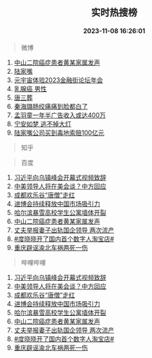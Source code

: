 <div align="center"><h2>实时热搜榜</h2><h4>2023-11-08 16:26:01</h4></div>

> 微博  

1. [中山二院癌症患者黄某家属发声](https://s.weibo.com/weibo?q=%23%E4%B8%AD%E5%B1%B1%E4%BA%8C%E9%99%A2%E7%99%8C%E7%97%87%E6%82%A3%E8%80%85%E9%BB%84%E6%9F%90%E5%AE%B6%E5%B1%9E%E5%8F%91%E5%A3%B0%23&t=31&band_rank=1&Refer=top)<br />
2. [陆家嘴](https://s.weibo.com/weibo?q=%E9%99%86%E5%AE%B6%E5%98%B4&t=31&band_rank=2&Refer=top)<br />
3. [元宇宙体验2023金融街论坛年会](https://s.weibo.com/weibo?q=%23%E5%85%83%E5%AE%87%E5%AE%99%E4%BD%93%E9%AA%8C2023%E9%87%91%E8%9E%8D%E8%A1%97%E8%AE%BA%E5%9D%9B%E5%B9%B4%E4%BC%9A%23&t=31&band_rank=3&Refer=top)<br />
4. [乳腺癌 男性](https://s.weibo.com/weibo?q=%E4%B9%B3%E8%85%BA%E7%99%8C%20%E7%94%B7%E6%80%A7&t=31&band_rank=4&Refer=top)<br />
5. [唐三葬](https://s.weibo.com/weibo?q=%E5%94%90%E4%B8%89%E8%91%AC&t=31&band_rank=5&Refer=top)<br />
6. [秦海璐肠绞痛痛到脸都白了](https://s.weibo.com/weibo?q=%23%E7%A7%A6%E6%B5%B7%E7%92%90%E8%82%A0%E7%BB%9E%E7%97%9B%E7%97%9B%E5%88%B0%E8%84%B8%E9%83%BD%E7%99%BD%E4%BA%86%23&t=31&band_rank=6&Refer=top)<br />
7. [孟羽童一年半广告收入或达400万](https://s.weibo.com/weibo?q=%23%E5%AD%9F%E7%BE%BD%E7%AB%A5%E4%B8%80%E5%B9%B4%E5%8D%8A%E5%B9%BF%E5%91%8A%E6%94%B6%E5%85%A5%E6%88%96%E8%BE%BE400%E4%B8%87%23&t=31&band_rank=7&Refer=top)<br />
8. [宁安如梦 逃不掉大灯](https://s.weibo.com/weibo?q=%E5%AE%81%E5%AE%89%E5%A6%82%E6%A2%A6%20%E9%80%83%E4%B8%8D%E6%8E%89%E5%A4%A7%E7%81%AF&t=31&band_rank=8&Refer=top)<br />
9. [陆家嘴公司买到毒地索赔100亿元](https://s.weibo.com/weibo?q=%23%E9%99%86%E5%AE%B6%E5%98%B4%E5%85%AC%E5%8F%B8%E4%B9%B0%E5%88%B0%E6%AF%92%E5%9C%B0%E7%B4%A2%E8%B5%94100%E4%BA%BF%E5%85%83%23&t=31&band_rank=9&Refer=top)<br />

> 知乎  


> 百度  

1. [习近平向乌镇峰会开幕式视频致辞](https://www.baidu.com/s?wd=%E4%B9%A0%E8%BF%91%E5%B9%B3%E5%90%91%E4%B9%8C%E9%95%87%E5%B3%B0%E4%BC%9A%E5%BC%80%E5%B9%95%E5%BC%8F%E8%A7%86%E9%A2%91%E8%87%B4%E8%BE%9E&sa=fyb_news&rsv_dl=fyb_news)<br />
2. [中美领导人将在美会谈？中方回应](https://www.baidu.com/s?wd=%E4%B8%AD%E7%BE%8E%E9%A2%86%E5%AF%BC%E4%BA%BA%E5%B0%86%E5%9C%A8%E7%BE%8E%E4%BC%9A%E8%B0%88%EF%BC%9F%E4%B8%AD%E6%96%B9%E5%9B%9E%E5%BA%94&sa=fyb_news&rsv_dl=fyb_news)<br />
3. [成都欢乐谷“唐僧”走红](https://www.baidu.com/s?wd=%E6%88%90%E9%83%BD%E6%AC%A2%E4%B9%90%E8%B0%B7%E2%80%9C%E5%94%90%E5%83%A7%E2%80%9D%E8%B5%B0%E7%BA%A2&sa=fyb_news&rsv_dl=fyb_news)<br />
4. [进博会持续释放中国市场吸引力](https://www.baidu.com/s?wd=%E8%BF%9B%E5%8D%9A%E4%BC%9A%E6%8C%81%E7%BB%AD%E9%87%8A%E6%94%BE%E4%B8%AD%E5%9B%BD%E5%B8%82%E5%9C%BA%E5%90%B8%E5%BC%95%E5%8A%9B&sa=fyb_news&rsv_dl=fyb_news)<br />
5. [哈尔滨暴雪高校学生公寓墙体开裂](https://www.baidu.com/s?wd=%E5%93%88%E5%B0%94%E6%BB%A8%E6%9A%B4%E9%9B%AA%E9%AB%98%E6%A0%A1%E5%AD%A6%E7%94%9F%E5%85%AC%E5%AF%93%E5%A2%99%E4%BD%93%E5%BC%80%E8%A3%82&sa=fyb_news&rsv_dl=fyb_news)<br />
6. [中山二院癌症患者黄某家属发声](https://www.baidu.com/s?wd=%E4%B8%AD%E5%B1%B1%E4%BA%8C%E9%99%A2%E7%99%8C%E7%97%87%E6%82%A3%E8%80%85%E9%BB%84%E6%9F%90%E5%AE%B6%E5%B1%9E%E5%8F%91%E5%A3%B0&sa=fyb_news&rsv_dl=fyb_news)<br />
7. [丈夫举报妻子出轨国企领导 两次流产](https://www.baidu.com/s?wd=%E4%B8%88%E5%A4%AB%E4%B8%BE%E6%8A%A5%E5%A6%BB%E5%AD%90%E5%87%BA%E8%BD%A8%E5%9B%BD%E4%BC%81%E9%A2%86%E5%AF%BC+%E4%B8%A4%E6%AC%A1%E6%B5%81%E4%BA%A7&sa=fyb_news&rsv_dl=fyb_news)<br />
8. [#度晓晓开了国内首个数字人淘宝店#](https://www.baidu.com/s?wd=%23%E5%BA%A6%E6%99%93%E6%99%93%E5%BC%80%E4%BA%86%E5%9B%BD%E5%86%85%E9%A6%96%E4%B8%AA%E6%95%B0%E5%AD%97%E4%BA%BA%E6%B7%98%E5%AE%9D%E5%BA%97%23&sa=fyb_news&rsv_dl=fyb_news)<br />
9. [重庆辟谣渝北车祸两死一伤](https://www.baidu.com/s?wd=%E9%87%8D%E5%BA%86%E8%BE%9F%E8%B0%A3%E6%B8%9D%E5%8C%97%E8%BD%A6%E7%A5%B8%E4%B8%A4%E6%AD%BB%E4%B8%80%E4%BC%A4&sa=fyb_news&rsv_dl=fyb_news)<br />

> 哔哩哔哩  

1. [习近平向乌镇峰会开幕式视频致辞](https://www.baidu.com/s?wd=%E4%B9%A0%E8%BF%91%E5%B9%B3%E5%90%91%E4%B9%8C%E9%95%87%E5%B3%B0%E4%BC%9A%E5%BC%80%E5%B9%95%E5%BC%8F%E8%A7%86%E9%A2%91%E8%87%B4%E8%BE%9E&sa=fyb_news&rsv_dl=fyb_news)<br />
2. [中美领导人将在美会谈？中方回应](https://www.baidu.com/s?wd=%E4%B8%AD%E7%BE%8E%E9%A2%86%E5%AF%BC%E4%BA%BA%E5%B0%86%E5%9C%A8%E7%BE%8E%E4%BC%9A%E8%B0%88%EF%BC%9F%E4%B8%AD%E6%96%B9%E5%9B%9E%E5%BA%94&sa=fyb_news&rsv_dl=fyb_news)<br />
3. [成都欢乐谷“唐僧”走红](https://www.baidu.com/s?wd=%E6%88%90%E9%83%BD%E6%AC%A2%E4%B9%90%E8%B0%B7%E2%80%9C%E5%94%90%E5%83%A7%E2%80%9D%E8%B5%B0%E7%BA%A2&sa=fyb_news&rsv_dl=fyb_news)<br />
4. [进博会持续释放中国市场吸引力](https://www.baidu.com/s?wd=%E8%BF%9B%E5%8D%9A%E4%BC%9A%E6%8C%81%E7%BB%AD%E9%87%8A%E6%94%BE%E4%B8%AD%E5%9B%BD%E5%B8%82%E5%9C%BA%E5%90%B8%E5%BC%95%E5%8A%9B&sa=fyb_news&rsv_dl=fyb_news)<br />
5. [哈尔滨暴雪高校学生公寓墙体开裂](https://www.baidu.com/s?wd=%E5%93%88%E5%B0%94%E6%BB%A8%E6%9A%B4%E9%9B%AA%E9%AB%98%E6%A0%A1%E5%AD%A6%E7%94%9F%E5%85%AC%E5%AF%93%E5%A2%99%E4%BD%93%E5%BC%80%E8%A3%82&sa=fyb_news&rsv_dl=fyb_news)<br />
6. [中山二院癌症患者黄某家属发声](https://www.baidu.com/s?wd=%E4%B8%AD%E5%B1%B1%E4%BA%8C%E9%99%A2%E7%99%8C%E7%97%87%E6%82%A3%E8%80%85%E9%BB%84%E6%9F%90%E5%AE%B6%E5%B1%9E%E5%8F%91%E5%A3%B0&sa=fyb_news&rsv_dl=fyb_news)<br />
7. [丈夫举报妻子出轨国企领导 两次流产](https://www.baidu.com/s?wd=%E4%B8%88%E5%A4%AB%E4%B8%BE%E6%8A%A5%E5%A6%BB%E5%AD%90%E5%87%BA%E8%BD%A8%E5%9B%BD%E4%BC%81%E9%A2%86%E5%AF%BC+%E4%B8%A4%E6%AC%A1%E6%B5%81%E4%BA%A7&sa=fyb_news&rsv_dl=fyb_news)<br />
8. [#度晓晓开了国内首个数字人淘宝店#](https://www.baidu.com/s?wd=%23%E5%BA%A6%E6%99%93%E6%99%93%E5%BC%80%E4%BA%86%E5%9B%BD%E5%86%85%E9%A6%96%E4%B8%AA%E6%95%B0%E5%AD%97%E4%BA%BA%E6%B7%98%E5%AE%9D%E5%BA%97%23&sa=fyb_news&rsv_dl=fyb_news)<br />
9. [重庆辟谣渝北车祸两死一伤](https://www.baidu.com/s?wd=%E9%87%8D%E5%BA%86%E8%BE%9F%E8%B0%A3%E6%B8%9D%E5%8C%97%E8%BD%A6%E7%A5%B8%E4%B8%A4%E6%AD%BB%E4%B8%80%E4%BC%A4&sa=fyb_news&rsv_dl=fyb_news)<br />
